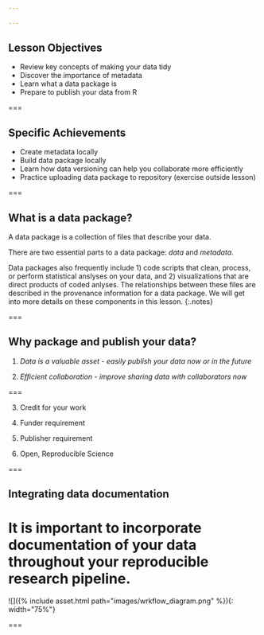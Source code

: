 ```yaml
---
 
---
```

## Lesson Objectives

   -  Review key concepts of making your data tidy  
   -  Discover the importance of metadata
   -  Learn what a data package is
   -  Prepare to publish your data from R

===

## Specific Achievements

   -  Create metadata locally
   -  Build data package locally
   -  Learn how data versioning can help you collaborate more efficiently
   -  Practice uploading data package to repository (exercise outside lesson)

===

## What is a data package?

A data package is a collection of files that describe your data.  

There are two essential parts to a data package: _data_ and _metadata_. 

Data packages also frequently include 1) code scripts that clean, process, or perform statistical anslyses on your data, and 2) visualizations that are direct products of coded anlyses.  The relationships between these files are described in the provenance information for a data package.  We will get into more details on these components in this lesson.
{:.notes}

===

## Why package and publish your data?  

1. *Data is a valuable asset - easily publish your data now or in the future*

2. *Efficient collaboration - improve sharing data with collaborators now*

===

3. Credit for your work 

4. Funder requirement

5. Publisher requirement

6. Open, Reproducible Science

===

## Integrating data documentation 

It is important to incorporate documentation of your data throughout your reproducible research pipeline.  
===
![]({% include asset.html path="images/wrkflow_diagram.png" %}){: width="75%"} 


===
  
